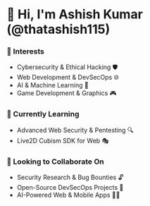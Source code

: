 # 👋 Hi, I'm Ashish Kumar (@thatashish115)

### 👀 Interests
- Cybersecurity & Ethical Hacking 🛡️
- Web Development & DevSecOps 🌐
- AI & Machine Learning 🤖
- Game Development & Graphics 🎮

### 🌱 Currently Learning
- Advanced Web Security & Pentesting 🔍
- Live2D Cubism SDK for Web 🎭

### 💞️ Looking to Collaborate On
- Security Research & Bug Bounties 🔓
- Open-Source DevSecOps Projects 🚀
- AI-Powered Web & Mobile Apps 🤖📱
